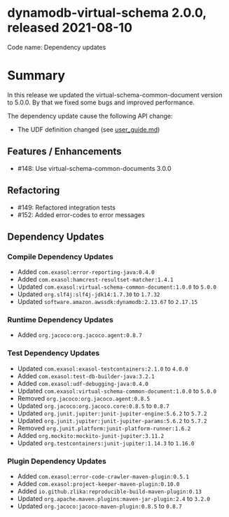 # dynamodb-virtual-schema 2.0.0, released 2021-08-10

Code name: Dependency updates

# Summary

In this release we updated the virtual-schema-common-document version to 5.0.0. By that we fixed some bugs and improved performance.

The dependency update cause the following API change:

* The UDF definition changed (see [user_guide.md](../user-guide/user_guide.md))

## Features / Enhancements

* #148: Use virtual-schema-common-documents 3.0.0

## Refactoring

* #149: Refactored integration tests
* #152: Added error-codes to error messages

## Dependency Updates

### Compile Dependency Updates

* Added `com.exasol:error-reporting-java:0.4.0`
* Added `com.exasol:hamcrest-resultset-matcher:1.4.1`
* Updated `com.exasol:virtual-schema-common-document:1.0.0` to `5.0.0`
* Updated `org.slf4j:slf4j-jdk14:1.7.30` to `1.7.32`
* Updated `software.amazon.awssdk:dynamodb:2.13.67` to `2.17.15`

### Runtime Dependency Updates

* Added `org.jacoco:org.jacoco.agent:0.8.7`

### Test Dependency Updates

* Updated `com.exasol:exasol-testcontainers:2.1.0` to `4.0.0`
* Added `com.exasol:test-db-builder-java:3.2.1`
* Added `com.exasol:udf-debugging-java:0.4.0`
* Updated `com.exasol:virtual-schema-common-document:1.0.0` to `5.0.0`
* Removed `org.jacoco:org.jacoco.agent:0.8.5`
* Updated `org.jacoco:org.jacoco.core:0.8.5` to `0.8.7`
* Updated `org.junit.jupiter:junit-jupiter-engine:5.6.2` to `5.7.2`
* Updated `org.junit.jupiter:junit-jupiter-params:5.6.2` to `5.7.2`
* Removed `org.junit.platform:junit-platform-runner:1.6.2`
* Added `org.mockito:mockito-junit-jupiter:3.11.2`
* Updated `org.testcontainers:junit-jupiter:1.14.3` to `1.16.0`

### Plugin Dependency Updates

* Added `com.exasol:error-code-crawler-maven-plugin:0.5.1`
* Added `com.exasol:project-keeper-maven-plugin:0.10.0`
* Added `io.github.zlika:reproducible-build-maven-plugin:0.13`
* Updated `org.apache.maven.plugins:maven-jar-plugin:2.4` to `3.2.0`
* Updated `org.jacoco:jacoco-maven-plugin:0.8.5` to `0.8.7`